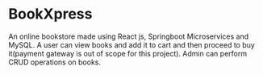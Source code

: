 # BookXpress
An online bookstore made using React js, Springboot Microservices and MySQL.
A user can view books and add it to cart and then proceed to buy it(payment gateway is out of scope for this project).
Admin can perform CRUD operations on books.
